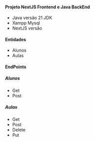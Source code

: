 #### Projeto NextJS Frontend e Java BackEnd

* Java versão 21 JDK
* Xampp Mysql
* NextJS versão

#### Entidades
* Alunos
* Aulas

#### EndPoints

##### Alunos
* Get
* Post

##### Aulas
* Get
* Post
* Delete
* Put
